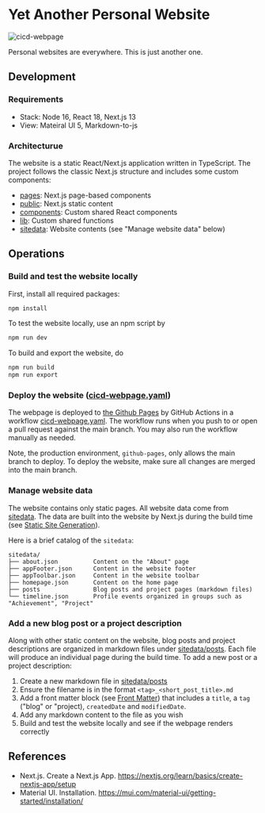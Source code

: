 # Yet Another Personal Website

![cicd-webpage](https://github.com/rickchung/rickchung.github.io/actions/workflows/cicd-webpage.yaml/badge.svg)

Personal websites are everywhere. This is just another one.

## Development

### Requirements

* Stack: Node 16, React 18, Next.js 13
* View: Mateiral UI 5, Markdown-to-js

### Architecturue

The website is a static React/Next.js application written in TypeScript. The project follows the classic Next.js structure and includes some custom components:

* [pages](/pages/): Next.js page-based components
* [public](/public/): Next.js static content
* [components](/components/): Custom shared React components
* [lib](/lib/): Custom shared functions
* [sitedata](/sitedata/): Website contents (see "Manage website data" below)

## Operations

### Build and test the website locally

First, install all required packages:

```bash
npm install
```

To test the website locally, use an npm script by

```bash
npm run dev
```

To build and export the website, do

```bash
npm run build
npm run export
```

### Deploy the website ([cicd-webpage.yaml](.github/workflows/cicd-webpage.yaml))

The webpage is deployed to [the Github Pages](https://pages.github.com/) by GitHub Actions in a workflow [cicd-webpage.yaml](.github/workflows/cicd-webpage.yaml). The workflow runs when you push to or open a pull request against the main branch. You may also run the workflow manually as needed.

Note, the production environment, `github-pages`, only allows the main branch to deploy. To deploy the website, make sure all changes are merged into the main branch.

### Manage website data

The website contains only static pages. All website data come from [sitedata](/sitedata/). The data are built into the website by Next.js during the build time (see [Static Site Generation](https://nextjs.org/docs/basic-features/data-fetching/get-static-props)).

Here is a brief catalog of the `sitedata`:

```plaintext
sitedata/
├── about.json          Content on the "About" page
├── appFooter.json      Content in the website footer
├── appToolbar.json     Content in the website toolbar
├── homepage.json       Content on the home page
├── posts               Blog posts and project pages (markdown files)
└── timeline.json       Profile events organized in groups such as "Achievement", "Project"
```

### Add a new blog post or a project description

Along with other static content on the website, blog posts and project descriptions are organized in markdown files under [sitedata/posts](/sitedata/posts/). Each file will produce an individual page during the build time. To add a new post or a project description:

1. Create a new markdown file in [sitedata/posts](/sitedata/posts/)
1. Ensure the filename is in the format `<tag>_<short_post_title>.md`
1. Add a front matter block (see [Front Matter](https://jekyllrb.com/docs/front-matter/)) that includes a `title`, a `tag` ("blog" or "project), `createdDate` and `modifiedDate`.
1. Add any markdown content to the file as you wish
1. Build and test the website locally and see if the webpage renders correctly

## References

* Next.js. Create a Next.js App. <https://nextjs.org/learn/basics/create-nextjs-app/setup>
* Material UI. Installation. <https://mui.com/material-ui/getting-started/installation/>
